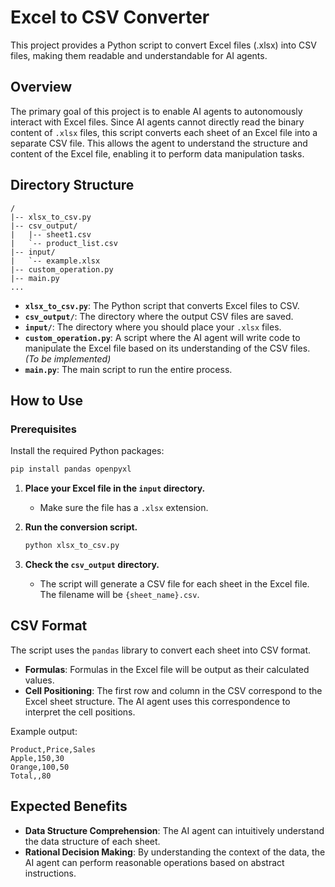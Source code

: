 # Excel to CSV Converter

This project provides a Python script to convert Excel files (.xlsx) into CSV files, making them readable and understandable for AI agents.

## Overview

The primary goal of this project is to enable AI agents to autonomously interact with Excel files. Since AI agents cannot directly read the binary content of `.xlsx` files, this script converts each sheet of an Excel file into a separate CSV file. This allows the agent to understand the structure and content of the Excel file, enabling it to perform data manipulation tasks.

## Directory Structure

```text
/
|-- xlsx_to_csv.py
|-- csv_output/
|   |-- sheet1.csv
|   `-- product_list.csv
|-- input/
|   `-- example.xlsx
|-- custom_operation.py
|-- main.py
...
```

- **`xlsx_to_csv.py`**: The Python script that converts Excel files to CSV.
- **`csv_output/`**: The directory where the output CSV files are saved.
- **`input/`**: The directory where you should place your `.xlsx` files.
- **`custom_operation.py`**: A script where the AI agent will write code to manipulate the Excel file based on its understanding of the CSV files. *(To be implemented)*
- **`main.py`**: The main script to run the entire process.

## How to Use

### Prerequisites

Install the required Python packages:
```bash
pip install pandas openpyxl
```

1. **Place your Excel file in the `input` directory.**
   - Make sure the file has a `.xlsx` extension.

2. **Run the conversion script.**
   ```bash
   python xlsx_to_csv.py
   ```

3. **Check the `csv_output` directory.**
   - The script will generate a CSV file for each sheet in the Excel file. The filename will be `{sheet_name}.csv`.

## CSV Format

The script uses the `pandas` library to convert each sheet into CSV format.

- **Formulas**: Formulas in the Excel file will be output as their calculated values.
- **Cell Positioning**: The first row and column in the CSV correspond to the Excel sheet structure. The AI agent uses this correspondence to interpret the cell positions.

Example output:
```csv
Product,Price,Sales
Apple,150,30
Orange,100,50
Total,,80
```

## Expected Benefits

- **Data Structure Comprehension**: The AI agent can intuitively understand the data structure of each sheet.
- **Rational Decision Making**: By understanding the context of the data, the AI agent can perform reasonable operations based on abstract instructions.
